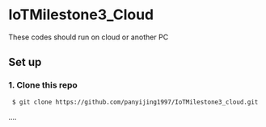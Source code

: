 # IoTMilestone3_Cloud
These codes should run on cloud or another PC
## Set up

### 1. Clone this repo
```shell
 $ git clone https://github.com/panyijing1997/IoTMilestone3_cloud.git
```
....



